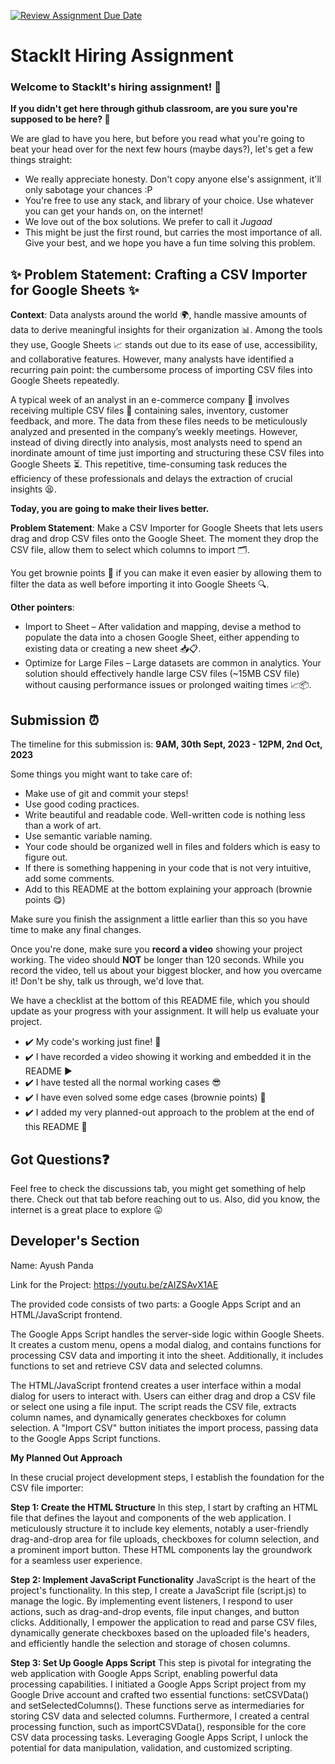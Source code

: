 [![Review Assignment Due Date](https://classroom.github.com/assets/deadline-readme-button-24ddc0f5d75046c5622901739e7c5dd533143b0c8e959d652212380cedb1ea36.svg)](https://classroom.github.com/a/_IojtdoU)
# StackIt Hiring Assignment

### Welcome to StackIt's hiring assignment! 🚀

**If you didn't get here through github classroom, are you sure you're supposed to be here? 🤨**


We are glad to have you here, but before you read what you're going to beat your head over for the next few hours (maybe days?), let's get a few things straight:
- We really appreciate honesty. Don't copy anyone else's assignment, it'll only sabotage your chances :P
- You're free to use any stack, and library of your choice. Use whatever you can get your hands on, on the internet!
- We love out of the box solutions. We prefer to call it *Jugaad* 
- This might be just the first round, but carries the most importance of all. Give your best, and we hope you have a fun time solving this problem.

## ✨ **Problem Statement: Crafting a CSV Importer for Google Sheets** ✨

**Context**:
Data analysts around the world 🌍, handle massive amounts of data to derive meaningful insights for their organization 📊. Among the tools they use, Google Sheets 📈 stands out due to its ease of use, accessibility, and collaborative features. However, many analysts have identified a recurring pain point: the cumbersome process of importing CSV files into Google Sheets repeatedly.

A typical week of an analyst in an e-commerce company 🛒 involves receiving multiple CSV files 📁 containing sales, inventory, customer feedback, and more. The data from these files needs to be meticulously analyzed and presented in the company’s weekly meetings. However, instead of diving directly into analysis, most analysts need to spend an inordinate amount of time just importing and structuring these CSV files into Google Sheets ⏳. This repetitive, time-consuming task reduces the efficiency of these professionals and delays the extraction of crucial insights 😫.

**Today, you are going to make their lives better.**

**Problem Statement**:
Make a CSV Importer for Google Sheets that lets users drag and drop CSV files onto the Google Sheet. The moment they drop the CSV file, allow them to select which columns to import 🗂️.

You get brownie points 🍪 if you can make it even easier by allowing them to filter the data as well before importing it into Google Sheets 🔍.

**Other pointers**:
- Import to Sheet – After validation and mapping, devise a method to populate the data into a chosen Google Sheet, either appending to existing data or creating a new sheet 📥📋.
- Optimize for Large Files – Large datasets are common in analytics. Your solution should effectively handle large CSV files (~15MB CSV file) without causing performance issues or prolonged waiting times 📈📦.

## Submission ⏰
The timeline for this submission is: **9AM, 30th Sept, 2023 - 12PM, 2nd Oct, 2023**

Some things you might want to take care of:
- Make use of git and commit your steps!
- Use good coding practices.
- Write beautiful and readable code. Well-written code is nothing less than a work of art.
- Use semantic variable naming.
- Your code should be organized well in files and folders which is easy to figure out.
- If there is something happening in your code that is not very intuitive, add some comments.
- Add to this README at the bottom explaining your approach (brownie points 😋)

Make sure you finish the assignment a little earlier than this so you have time to make any final changes.

Once you're done, make sure you **record a video** showing your project working. The video should **NOT** be longer than 120 seconds. While you record the video, tell us about your biggest blocker, and how you overcame it! Don't be shy, talk us through, we'd love that.

We have a checklist at the bottom of this README file, which you should update as your progress with your assignment. It will help us evaluate your project.

- ✔️ My code's working just fine! 🥳
- ✔️ I have recorded a video showing it working and embedded it in the README ▶️
- ✔️ I have tested all the normal working cases 😎
- ✔️ I have even solved some edge cases (brownie points) 💪
- ✔️ I added my very planned-out approach to the problem at the end of this README 📜

## Got Questions❓
Feel free to check the discussions tab, you might get something of help there. Check out that tab before reaching out to us. Also, did you know, the internet is a great place to explore 😛

## Developer's Section 

Name: Ayush Panda 

Link for the Project: https://youtu.be/zAIZSAvX1AE

The provided code consists of two parts: a Google Apps Script and an HTML/JavaScript frontend.

The Google Apps Script handles the server-side logic within Google Sheets. It creates a custom menu, opens a modal dialog, and contains functions for processing CSV data and importing it into the sheet. Additionally, it includes functions to set and retrieve CSV data and selected columns.

The HTML/JavaScript frontend creates a user interface within a modal dialog for users to interact with. Users can either drag and drop a CSV file or select one using a file input. The script reads the CSV file, extracts column names, and dynamically generates checkboxes for column selection. A "Import CSV" button initiates the import process, passing data to the Google Apps Script functions.

**My Planned Out Approach**

In these crucial project development steps, I establish the foundation for the CSV file importer:

**Step 1: Create the HTML Structure**
In this step, I start by crafting an HTML file that defines the layout and components of the web application. I meticulously structure it to include key elements, notably a user-friendly drag-and-drop area for file uploads, checkboxes for column selection, and a prominent import button. These HTML components lay the groundwork for a seamless user experience.

**Step 2: Implement JavaScript Functionality**
JavaScript is the heart of the project's functionality. In this step, I create a JavaScript file (script.js) to manage the logic. By implementing event listeners, I respond to user actions, such as drag-and-drop events, file input changes, and button clicks. Additionally, I empower the application to read and parse CSV files, dynamically generate checkboxes based on the uploaded file's headers, and efficiently handle the selection and storage of chosen columns.

**Step 3: Set Up Google Apps Script**
This step is pivotal for integrating the web application with Google Apps Script, enabling powerful data processing capabilities. I initiated a Google Apps Script project from my Google Drive account and crafted two essential functions: setCSVData() and setSelectedColumns(). These functions serve as intermediaries for storing CSV data and selected columns. Furthermore, I created a central processing function, such as importCSVData(), responsible for the core CSV data processing tasks. Leveraging Google Apps Script, I unlock the potential for data manipulation, validation, and customized scripting.